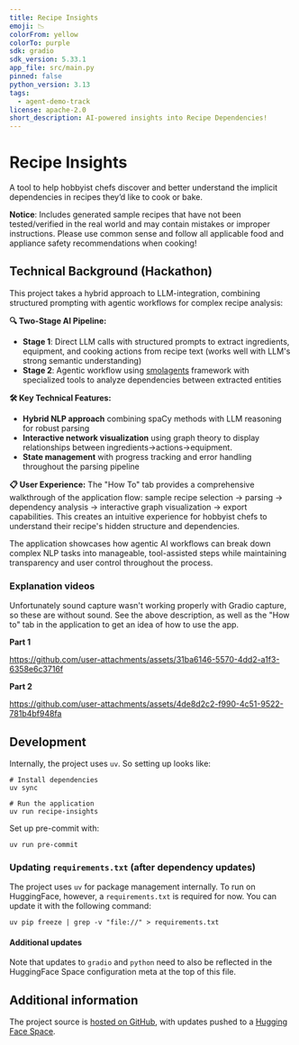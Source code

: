 ```yaml
---
title: Recipe Insights
emoji: 📉
colorFrom: yellow
colorTo: purple
sdk: gradio
sdk_version: 5.33.1
app_file: src/main.py
pinned: false
python_version: 3.13
tags:
  - agent-demo-track
license: apache-2.0
short_description: AI-powered insights into Recipe Dependencies!
---
```

# Recipe Insights

A tool to help hobbyist chefs discover and better understand the implicit dependencies in recipes they’d like to cook or bake.

**Notice**: Includes generated sample recipes that have not been tested/verified in the real world and may contain mistakes or improper instructions. Please use common sense and follow all applicable food and appliance safety recommendations when cooking!

## Technical Background (Hackathon)

This project takes a hybrid approach to LLM-integration, combining structured prompting with agentic workflows for complex recipe analysis:

**🔍 Two-Stage AI Pipeline:**
- **Stage 1**: Direct LLM calls with structured prompts to extract ingredients, equipment, and cooking actions from recipe text (works well with LLM's strong semantic understanding)
- **Stage 2**: Agentic workflow using [smolagents](https://github.com/huggingface/smolagents) framework with specialized tools to analyze dependencies between extracted entities

**🛠️ Key Technical Features:**
- **Hybrid NLP approach** combining spaCy methods with LLM reasoning for robust parsing
- **Interactive network visualization** using graph theory to display relationships between ingredients→actions→equipment.
- **State management** with progress tracking and error handling throughout the parsing pipeline

**📋 User Experience:**
The "How To" tab provides a comprehensive walkthrough of the application flow: sample recipe selection → parsing → dependency analysis → interactive graph visualization → export capabilities. This creates an intuitive experience for hobbyist chefs to understand their recipe's hidden structure and dependencies.

The application showcases how agentic AI workflows can break down complex NLP tasks into manageable, tool-assisted steps while maintaining transparency and user control throughout the process.

### Explanation videos

Unfortunately sound capture wasn't working properly with Gradio capture, so these are without sound. See the above description, as well as the "How to" tab in the application to get an idea of how to use the app.

**Part 1**

https://github.com/user-attachments/assets/31ba6146-5570-4dd2-a1f3-6358e6c3716f


**Part 2**

https://github.com/user-attachments/assets/4de8d2c2-f990-4c51-9522-781b4bf948fa



## Development

Internally, the project uses `uv`. So setting up looks like:

```shell
# Install dependencies
uv sync

# Run the application
uv run recipe-insights
```

Set up pre-commit with:
```shell
uv run pre-commit
```

### Updating `requirements.txt` (after dependency updates)

The project uses `uv` for package management internally. To run on HuggingFace, however, a `requirements.txt` is required for now. You can update it with the following command:
```shell
uv pip freeze | grep -v "file://" > requirements.txt
```

#### Additional updates

Note that updates to `gradio` and `python` need to also be reflected in the HuggingFace Space configuration meta at the top of this file.

## Additional information

The project source is [hosted on GitHub](https://github.com/AndrewADev/recipe-insights), with updates pushed to a [Hugging Face Space](https://huggingface.co/spaces/Agents-MCP-Hackathon/recipe-insights).

